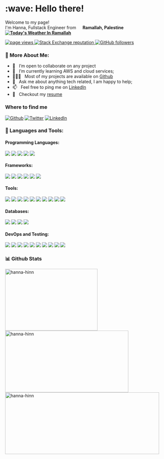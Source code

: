 <h1 align="left" id="macropower-title">:wave: Hello there!</h1>

<p>Welcome to my page! <br>I'm Hanna, Fullstack Engineer from 
<img src="https://cdn-icons-png.flaticon.com/512/197/197467.png" width="13"/> 
<b>Ramallah, Palestine 
  <a href="https://hanna-hinn.github.io/Weather-Github-Badge/weather.json">
    <img alt="Today's Weather In Ramallah" src="https://img.shields.io/endpoint?url=https://hanna-hinn.github.io/Weather-Github-Badge/weather.json">
  </a>
</b>
</p>

<p align="left">
  <a href="https://github.com/Hanna-Hinn/Hanna-Hinn">
    <img src="https://komarev.com/ghpvc/?username=Hanna-Hinn" alt="page views" />
  </a>
  <a href="https://stackoverflow.com/users/24234609/hanna-hinn">
    <img alt="Stack Exchange reputation" src="https://img.shields.io/stackexchange/stackoverflow/r/24234609?color=orange&label=reputation&logo=stackoverflow">
  </a>
  <a href="https://github.com/Hanna-Hinn?tab=followers">
    <img alt="GitHub followers" src="https://img.shields.io/github/followers/Hanna-Hinn?style=flat&logo=github">
  </a>
</p>


### 🧐 More About Me:

- 🤝 &nbsp; I’m open to collaborate on any project
- 🌱 &nbsp; I’m currently learning AWS and cloud services; 
- 👨🏻‍💻 &nbsp; Most of my projects are available on [Github](https://github.com/rahul-jha98?tab=repositories)
- 💬 &nbsp; Ask me about anything tech related, I am happy to help;
- 📫 &nbsp; Feel free to ping me on [LinkedIn](https://www.linkedin.com/in/hanna-hinn/)
- 📝 &nbsp; Checkout my [resume](https://drive.google.com/file/d/14EN7_M_qCZgwPlsxYKNwZOTRPHGdZmP2/view?usp=sharing)


<h3>Where to find me</h3>
<p>
  <a href="https://github.com/Hanna-Hinn" target="_blank"><img alt="Github" src="https://img.shields.io/badge/GitHub-%2312100E.svg?&style=for-the-badge&logo=Github&logoColor=white" /></a>
  <a href="https://twitter.com/Hannahinn021" target="_blank"><img alt="Twitter" src="https://img.shields.io/badge/twitter-%231DA1F2.svg?&style=for-the-badge&logo=twitter&logoColor=white" /></a>
  <a href="https://www.linkedin.com/in/hanna-hinn" target="_blank"><img alt="LinkedIn" src="https://img.shields.io/badge/linkedin-%230077B5.svg?&style=for-the-badge&logo=linkedin&logoColor=white" /></a>
</p>


### 🔨 Languages and Tools:

#### Programming Languages:
<p>
  <img src="https://img.shields.io/badge/JavaScript-%23F7DF1E.svg?style=for-the-badge&logo=JavaScript&logoColor=black" />
  <img src="https://img.shields.io/badge/Python-%233776AB.svg?style=for-the-badge&logo=Python&logoColor=white" />
  <img src="https://img.shields.io/badge/SQL-%2300758F.svg?style=for-the-badge&logo=MySQL&logoColor=white" />
  <img src="https://img.shields.io/badge/TypeScript-%23007ACC.svg?style=for-the-badge&logo=TypeScript&logoColor=white" />
  <img src="https://img.shields.io/badge/Java-%23007396.svg?style=for-the-badge&logo=Java&logoColor=white" />
</p>

#### Frameworks:
<p>
  <img src="https://img.shields.io/badge/React-%2361DAFB.svg?style=for-the-badge&logo=React&logoColor=black" />
  <img src="https://img.shields.io/badge/Express.js-%23404d59.svg?style=for-the-badge&logo=Express&logoColor=white" />
  <img src="https://img.shields.io/badge/Spring%20Boot-%236DB33F.svg?style=for-the-badge&logo=Spring&logoColor=white" />
  <img src="https://img.shields.io/badge/Django-%23092E20.svg?style=for-the-badge&logo=Django&logoColor=white" />
  <img src="https://img.shields.io/badge/Flask-%23000000.svg?style=for-the-badge&logo=Flask&logoColor=white" />
  <img src="https://img.shields.io/badge/Next.js-%23000000.svg?style=for-the-badge&logo=Next.js&logoColor=white" />
</p>

#### Tools:
<p>
  <img src="https://img.shields.io/badge/AWS-%23232F3E.svg?style=for-the-badge&logo=Amazon-AWS&logoColor=white" />
  <img src="https://img.shields.io/badge/Firebase-%23FFCA28.svg?style=for-the-badge&logo=Firebase&logoColor=black" />
  <img src="https://img.shields.io/badge/React%20Redux-%23764ABC.svg?style=for-the-badge&logo=Redux&logoColor=white" />
  <img src="https://img.shields.io/badge/Node.js-%23339933.svg?style=for-the-badge&logo=Node.js&logoColor=white" />
  <img src="https://img.shields.io/badge/Passport.js-%234F7A5D.svg?style=for-the-badge&logo=Passport&logoColor=white" />
  <img src="https://img.shields.io/badge/Material%20UI-%230081CB.svg?style=for-the-badge&logo=Material-UI&logoColor=white" />
  <img src="https://img.shields.io/badge/Bootstrap-%237952B3.svg?style=for-the-badge&logo=Bootstrap&logoColor=white" />
  <img src="https://img.shields.io/badge/Figma-%23F24E1E.svg?style=for-the-badge&logo=Figma&logoColor=white" />
  <img src="https://img.shields.io/badge/Canva-%2300C4CC.svg?style=for-the-badge&logo=Canva&logoColor=white" />
  <img src="https://img.shields.io/badge/XAMPP-%23FB7A24.svg?style=for-the-badge&logo=XAMPP&logoColor=white" />
</p>

#### Databases:
<p>
  <img src="https://img.shields.io/badge/MySQL-%2300758F.svg?style=for-the-badge&logo=MySQL&logoColor=white" />
  <img src="https://img.shields.io/badge/PostgreSQL-%23336791.svg?style=for-the-badge&logo=PostgreSQL&logoColor=white" />
  <img src="https://img.shields.io/badge/MongoDB-%2347A248.svg?style=for-the-badge&logo=MongoDB&logoColor=white" />
  <img src="https://img.shields.io/badge/Microsoft%20SQL%20Server-%23CC2927.svg?style=for-the-badge&logo=Microsoft%20SQL%20Server&logoColor=white" />
</p>

#### DevOps and Testing:
<p>
  <img src="https://img.shields.io/badge/GitHub%20Actions-%232088FF.svg?style=for-the-badge&logo=GitHub-Actions&logoColor=white" />
  <img src="https://img.shields.io/badge/Postman-%23FF6C37.svg?style=for-the-badge&logo=Postman&logoColor=white" />
  <img src="https://img.shields.io/badge/Linux-%23FCC624.svg?style=for-the-badge&logo=Linux&logoColor=black" />
  <img src="https://img.shields.io/badge/GitHub-%23181717.svg?style=for-the-badge&logo=GitHub&logoColor=white" />
  <img src="https://img.shields.io/badge/Git-%23F05032.svg?style=for-the-badge&logo=Git&logoColor=white" />
  <img src="https://img.shields.io/badge/Selenium-%2343B02A.svg?style=for-the-badge&logo=Selenium&logoColor=white" />
  <img src="https://img.shields.io/badge/pytest-%230A9EDC.svg?style=for-the-badge&logo=pytest&logoColor=white" />
  <img src="https://img.shields.io/badge/moto-%23029E74.svg?style=for-the-badge&logo=Amazon-AWS&logoColor=white" />
  <img src="https://img.shields.io/badge/JUnit-%2325A162.svg?style=for-the-badge&logo=JUnit5&logoColor=white" />
  <img src="https://img.shields.io/badge/Mockito-%230B4D7C.svg?style=for-the-badge&logo=Mockito&logoColor=white" />
</p>



### 📊 Github Stats
<a href='https://github.com/Hanna-Hinn/github-stats-transparent'>
<img width="300px" height="200px" src="https://github-readme-stats.vercel.app/api/top-langs?username=hanna-hinn&show_icons=true&locale=en&layout=compact&theme=transparent" alt="hanna-hinn" />
<img width="400px" height="200px" src="https://github-readme-stats.vercel.app/api?username=hanna-hinn&show_icons=true&locale=en&layout=compact&theme=transparent" alt="hanna-hinn" />
<img align="left" width="500px" height="200px" src="https://github-readme-streak-stats.herokuapp.com/?user=hanna-hinn&show_icons=true&locale=en&layout=compact&theme=transparent" alt="hanna-hinn" />
</a>

